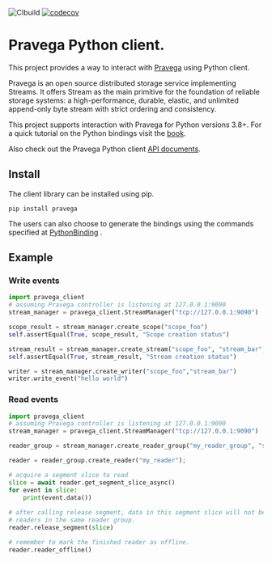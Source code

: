 ![CIbuild](https://github.com/pravega/pravega-client-rust/workflows/CIbuild/badge.svg)
[![codecov](https://codecov.io/gh/pravega/pravega-client-rust/branch/master/graph/badge.svg?token=XEjqMkINCV)](https://codecov.io/gh/pravega/pravega-client-rust)

# Pravega Python client.

This project provides a way to interact with [Pravega](http://pravega.io) using Python client.

Pravega is an open source distributed storage service implementing Streams. It offers Stream as the main primitive for 
the foundation of reliable storage systems: a high-performance, durable, elastic, and unlimited append-only byte stream 
with strict ordering and consistency.

This project supports interaction with Pravega for Python versions 3.8+. For a quick tutorial on the Python bindings 
visit the [book](https://pravega.github.io/pravega-client-rust/Python/PythonBindings.html).

Also check out the Pravega Python client [API documents](https://pravega.github.io/pravega-client-rust/python/pravega_client.html).
## Install

The client library can be installed using pip.
```shell
pip install pravega
```
The users can also choose to generate the bindings using the commands specified at [PythonBinding](./PythonBinding.md) .

## Example
### Write events
```python
import pravega_client
# assuming Pravega controller is listening at 127.0.0.1:9090
stream_manager = pravega_client.StreamManager("tcp://127.0.0.1:9090")

scope_result = stream_manager.create_scope("scope_foo")
self.assertEqual(True, scope_result, "Scope creation status")

stream_result = stream_manager.create_stream("scope_foo", "stream_bar", 1) # initially stream contains 1 segment
self.assertEqual(True, stream_result, "Stream creation status")

writer = stream_manager.create_writer("scope_foo","stream_bar")
writer.write_event("hello world")
```
### Read events
```python
import pravega_client
# assuming Pravega controller is listening at 127.0.0.1:9090
stream_manager = pravega_client.StreamManager("tcp://127.0.0.1:9090")

reader_group = stream_manager.create_reader_group("my_reader_group", "scope_foo", "stream_bar")

reader = reader_group.create_reader("my_reader");

# acquire a segment slice to read
slice = await reader.get_segment_slice_async()
for event in slice:
    print(event.data())
    
# after calling release segment, data in this segment slice will not be read again by
# readers in the same reader group.
reader.release_segment(slice)

# remember to mark the finished reader as offline.
reader.reader_offline()
```